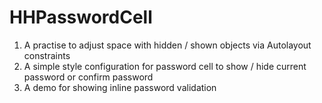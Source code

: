 HHPasswordCell
==============

1. A practise to adjust space with hidden / shown objects via Autolayout constraints
2. A simple style configuration for password cell to show / hide current password or confirm password
3. A demo for showing inline password validation
